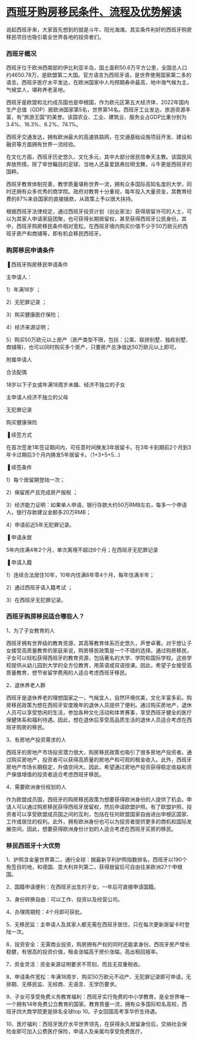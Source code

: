 # [西班牙购房移民条件、流程及优势解读](https://github.com/jdzj/ymxww.com/issues/12)

说起西班牙来，大家首先想到的就是斗牛、阳光海滩。其实条件利好的西班牙购房移民项目也吸引着全世界各地的投资者们。


### 西班牙概况

西班牙位于欧洲西南部的伊比利亚半岛，国土面积50.6万平方公里，全国总人口约4650.78万，是欧盟第二大国。官方语言为西班牙语，是世界使用国家第二多的语言。西班牙医疗水平发达，在欧洲国家中人均预期寿命最高，地中海气候为主，气候宜人，堪称养老圣地。


西班牙是欧盟和北约成员国也是申根国，作为欧元区第五大经济体，2022年国内生产总值（GDP）居欧洲国家第5名，世界第14名。西班牙工业发达、旅游资源丰富，有“旅游王国”的美誉。该国农业、工业、建筑业、服务业占GDP比重分别为3.4%、16.3%、6.2%、74.1%。

西班牙交通发达，拥有欧洲最大的高速铁路网，在交通基础设施项目开发、建设和融资等方面拥有世界一流经验。

在文化方面，西班牙历史悠久、文化多元，其中大部分居民信奉天主教。该国民风奔放热情，除了举世瞩目的足球，当地人还喜爱跳弗拉明戈舞，斗牛更是西班牙的国粹。

西班牙教育体制完善，教学质量堪称世界一流，拥有众多国际高知名度的大学，同时还拥有众多优秀的商学院。政府对教育十分重视，每年投入大量资金，其教育经费的87%来自国家的直接拨款，从政策上予以很大扶持。


根据西班牙法律规定，通过西班牙投资计划（创业家法）获得居留许可的人士，可以为其家人申请家庭团聚，也可获得长期居留权，甚至获得西班牙公民身份。其中，西班牙购房移民条件相对宽松，在西班牙境内购买价值不少于50万欧元的西班牙房产和商铺等，即有机会移民西班牙。

### 购房移民申请条件

▐ 西班牙购房移民申请条件

主申请人：

1）年满18岁 ；

2）无犯罪记录 ；

3）购买健康医疗保险；

4）经济来源证明；

5）购买50万欧元以上房产（房产类型不限，包括：公寓、联排别墅、独栋别墅、商铺等)，也可以同时购买多个房产，只要房产总净值达50万欧元以上即可。

附属申请人

合法配偶

18岁以下子女或年满18周岁未婚、经济不独立的子女

主申请人经济不独立的父母

无犯罪记录

购买健康保险

▐ 续签方式

在首次签发1年签证期间内，可任意时间换发3年居留卡。在3年卡到期前2个月到3年卡过期后3个月内换发5年居留卡。（1+3+5+5...)

▐ 续签条件

1）每个居留期登陆一次；

2）保留房产且完成房产报税 ；

3）经济能力证明：如果单人申请，银行存款大约50万RMB左右，每多一个申请人，银行存款建议金额多20万RMB；

4）申请前近5年无犯罪记录。

▐ 申请永居

5年内住满4年2个月，单次离境不超过6个月；在西班牙无犯罪记录

▐ 申请入籍

1）连续合法居住10年，10年内住满8年零4个月，每年住满半年；

2）通过西班牙语入籍考试 ；

3）在西班牙无犯罪记录。

### 西班牙购房移民适合哪些人？

1、为了子女教育的人

西班牙拥有世界级的教育资源，其高等教育体系历史悠久，声誉卓著。对于想让子女接受高质量教育的家庭来说，购房移民政策是一个不错的选择。通过购房移民，子女可以轻松获得西班牙的教育资源，包括著名的大学、学院和国际学校。这些学校提供从幼儿园到大学的全方位教育，用英语或双语授课。因此，希望子女接受高质量教育，想节省留学费用的人适合考虑西班牙移民。

2、退休养老人群

西班牙是退休养老的理想国家之一，气候宜人，自然环境优美，文化丰富多彩。购房移民政策为想在西班牙安度晚年的退休人员提供了便利。通过购买房地产，退休人员可以享受悠闲的生活，参加各种文化活动和体育赛事，享受西班牙健全的医疗保健体系和福利待遇。因此，想在退休后享受高品质生活的退休人员适合考虑在西班牙购房的移民。

3、有房地产投资需求的人

西班牙的房地产市场投资潜力很大，购房移民政策也吸引了很多房地产投资者。通过购买房地产，投资者可以获得高质量的房地产和可观的租金收入。此外，西班牙房地产市场长期稳定，升值空间大。因此，希望通过房地产投资获得稳定收益和资产保值增值的投资者适合考虑西班牙移民。

4、需要欧洲身份规划的人

作为欧盟成员国，西班牙的购房移民政策为想要获得欧洲身份的人提供了机会。申请人可以通过购房移民获得西班牙居留权，然后申请欧盟护照。有了欧盟护照，投资者可以享受欧盟成员国之间的互利，包括在任何欧盟国家自由进出申根区国家、工作或居住的权利。此外，拥有欧洲身份也可以为投资者提供更多的商机和国际发展空间。因此，想要获得欧洲身份计划的人适合考虑在西班牙买房的移民。



### 移民西班牙十大优势

1、护照含金量世界第二，通行全球：据最新亨利护照指数排名，西班牙以190个免签目的地，和德国、意大利并列第二，获得居留后可自由往来欧洲27个申根国。

2、国籍申请便利：在西班牙出生的子女，一年后可直接申请国籍。

3、身份转换自由：可以工作、投资以及经营公司。

4、办理周期短：4个月即可获批。

5、无移民监：主申请人及其家人都无需在西班牙居住，只在每次更新居留卡时登陆一次。

6、投资安全：无需商业投资，购房拥有产权的同时还能拿身份。西班牙房产增长稳健，有很高的投资价值，租金涨幅高于房价涨幅，高出租回报率。

7、资金灵活：资金来源证明要求不苛刻，而且无双重税收。

8、申请条件宽松：年满18周岁、购买50万欧元不动产、无犯罪记录即可申请，无排期、无移民监、无经商、无语言、无学历要求。

9、子女可享受免费义务教育福利：西班牙实行免费的中小学教育，是全世界唯一一个拥有14年免费公立教育的国家。教育质量一流，拥有众多国际知名高校，西班牙四大商学院更是排名全球top 10。子女回国高考享华侨生待遇。

10、医疗福利：西班牙医疗水平世界领先，在获得永久居留身份后，交纳社会保险金即可加入公费医疗保险，申请人及亲属均享受免费医疗。